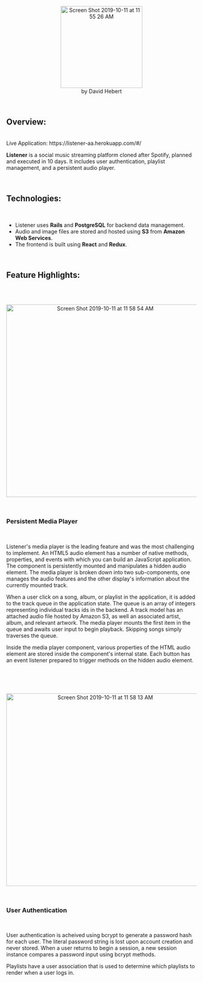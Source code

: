 <p align="center">
<img width="216" alt="Screen Shot 2019-10-11 at 11 55 26 AM" src="https://user-images.githubusercontent.com/52796844/66666182-1f4fac80-ec1e-11e9-9bd0-27ef5e31f9c7.png">
<br>
by David Hebert
</p>
  
<br>

## Overview:
<br>
Live Application: https://listener-aa.herokuapp.com/#/

**Listener** is a social music streaming platform cloned after Spotify, planned and executed in 10 days.
It includes user authentication, playlist management, and a persistent audio player.

<br>


## Technologies:
<br>

* Listener uses **Rails** and **PostgreSQL** for backend data management. 
* Audio and image files are stored and hosted using **S3** from **Amazon Web Services**. 
* The frontend is built using **React** and **Redux**.

<br>


## Feature Highlights:

<br>
<br>


<p align="center">
<img width="508" alt="Screen Shot 2019-10-11 at 11 58 54 AM" src="https://user-images.githubusercontent.com/52796844/66666417-92592300-ec1e-11e9-9753-7f9577d9fcf1.png">
</p>
  
<br>
  
### Persistent Media Player

<br>

Listener's media player is the leading feature and was the most challenging to implement. An HTML5 audio element has a number of native methods, properties, and events with which you can build an JavaScript application. The component is persistently mounted and manipulates a hidden audio element. The media player is broken down into two sub-components, one manages the audio features and the other display's information about the currently mounted track.

When a user click on a song, album, or playlist in the application, it is added to the track queue in the application state. The queue is an array of integers representing individual tracks ids in the backend. A track model has an attached audio file hosted by Amazon S3, as well an associated artist, album, and relevant artwork. The media player mounts the first item in the queue and awaits user input to begin playback. Skipping songs simply traverses the queue.

Inside the media player component, various properties of the HTML audio element are stored inside the component's internal state. Each button has an event listener prepared to trigger methods on the hidden audio element.

<br>
<br>
<br>

<p align="center">
<img width="508" alt="Screen Shot 2019-10-11 at 11 58 13 AM" src="https://user-images.githubusercontent.com/52796844/66666425-984f0400-ec1e-11e9-9acd-7e2d45768852.png">
</p>
<br>
  
 ### User Authentication
 
<br>

User authentication is acheived using bcrypt to generate a password hash for each user. The literal password string is lost upon account creation and never stored. When a user returns to begin a session, a new session instance compares a password input using bcrypt methods. 

Playlists have a user association that is used to determine which playlists to render when a user logs in. 